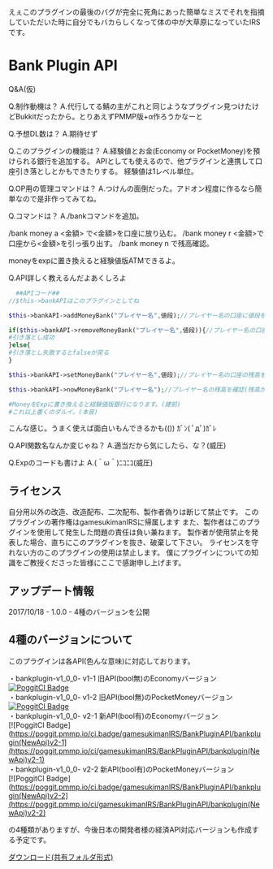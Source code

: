 えぇこのプラグインの最後のバグが完全に死角にあった簡単なミスでそれを指摘していただいた時に自分でもバカらしくなって体の中が大草原になっていたIRSです。

# Bank Plugin API

Q&A(仮)

Q.制作動機は？
A.代行してる鯖の主がこれと同じようなプラグイン見つけたけどBukkitだったから。とりあえずPMMP版+α作ろうかなーと

Q.予想DL数は？
A.期待せず

Q.このプラグインの機能は？
A.経験値とお金(Economy or PocketMoney)を預けられる銀行を追加する。
APIとしても使えるので、他プラグインと連携して口座引き落としとかもできたりする。
経験値は1レベル単位。

Q.OP用の管理コマンドは？
A.つけんの面倒だった。アドオン程度に作るなら簡単なので是非作ってみてね。

Q.コマンドは？
A./bankコマンドを追加。

/bank money a <金額> で<金額>を口座に放り込む。
/bank money r <金額>で口座から<金額>を引っ張り出す。
/bank money n で残高確認。

moneyをexpに置き換えると経験値版ATMできるよ。

Q.API詳しく教えるんだよあくしろよ
```php :APIコード
  ##APIコード##
//$this->bankAPIはこのプラグインとしてね

$this->bankAPI->addMoneyBank("プレイヤー名",値段);//プレイヤー名の口座に値段を追加

if($this->bankAPI->removeMoneyBank("プレイヤー名",値段)){//プレイヤー名の口座から値段を引き落とし
#引き落とし成功
}else{
#引き落とし失敗するとfalseが戻る
}

$this->bankAPI->setMoneyBank("プレイヤー名",値段);//プレイヤー名の口座の残高を値段に設定

$this->bankAPI->nowMoneyBank("プレイヤー名");//プレイヤー名の残高を確認(残高が数字単体で戻ってくる)

#MoneyをExpに書き換えると経験値版銀行になります。(建前)
#これ以上書くのダルイ。(本音)
```

こんな感じ。うまく使えば面白いもんできるかも(())
ｶﾞﾝ( ﾟдﾟ)ｶﾞﾚ


Q.API関数名なんか変じゃね？
A.適当だから気にしたら、な？(威圧)

Q.Expのコードも書けよ
A.(＾ω＾)ﾆｺﾆｺ(威圧)

 ## ライセンス
自分用以外の改造、改造配布、二次配布、製作者偽りは断じて禁止です。
このプラグインの著作権はgamesukimanIRSに帰属します
また、製作者はこのプラグインを使用して発生した問題の責任は負い兼ねます。
製作者が使用禁止を発表した場合、直ちにこのプラグインを抜き、破棄して下さい。
ライセンスを守れない方のこのプラグインの使用は禁止します。
僕にプラグインについての知識をご教授くださった皆様にここで感謝申し上げます。

## アップデート情報
2017/10/18 - 1.0.0 - 4種のバージョンを公開

## 4種のバージョンについて
このプラグインは各API(色んな意味)に対応しております。

・bankplugin-v1_0_0- v1-1 旧API(bool無)のEconomyバージョン  
[![PoggitCI Badge](https://poggit.pmmp.io/ci.badge/gamesukimanIRS/BankPluginAPI/bankpluginv1-1)](https://poggit.pmmp.io/ci/gamesukimanIRS/BankPluginAPI/bankpluginv1-1)  
・bankplugin-v1_0_0- v1-2 旧API(bool無)のPocketMoneyバージョン  
[![PoggitCI Badge](https://poggit.pmmp.io/ci.badge/gamesukimanIRS/BankPluginAPI/bankpluginv1-2)](https://poggit.pmmp.io/ci/gamesukimanIRS/BankPluginAPI/bankpluginv1-2)  
・bankplugin-v1_0_0- v2-1 新API(bool有)のEconomyバージョン  
[![PoggitCI Badge](https://poggit.pmmp.io/ci.badge/gamesukimanIRS/BankPluginAPI/bankplugin(NewApi)v2-1](https://poggit.pmmp.io/ci/gamesukimanIRS/BankPluginAPI/bankplugin(NewApi)v2-1)  
・bankplugin-v1_0_0- v2-2 新API(bool有)のPocketMoneyバージョン  
[![PoggitCI Badge](https://poggit.pmmp.io/ci.badge/gamesukimanIRS/BankPluginAPI/bankplugin(NewApi)v2-2](https://poggit.pmmp.io/ci/gamesukimanIRS/BankPluginAPI/bankplugin(NewApi)v2-2)  

の4種類がありますが、今後日本の開発者様の経済API対応バージョンも作成する予定です。  


[ダウンロード(共有フォルダ形式)](https://www.dropbox.com/sh/iac5zud4tupi321/AAASFHA4yiFWSw0-plZdPwfda?dl=0)
